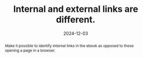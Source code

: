 ---
title: Internal and external links are different.
detail: Internal and external links are different.
abstract: Make it possible to identify internal links in the ebook as opposed to those opening a page in a browser.
categories:
  - Links
agrege: O4137-E045
opquast: 4 137
indiceebook: "45"
description: Rule 045
before: "044"
weight: "045"
after: "046"
actif: "1"
layout: rules
date: 2024-12-03
tags:
  - Usability
  - Trust
  - utilisabilité
objectif:
  - Facilitate repeating external links
  - Notify if we're going to leave the current page or read app
Meo:
  - "As the case happens, add “external link” information&nbsp;: in the link label and / or; via a CSS icon associated with the external link."
Controle:
  - "On each page containing hyperlinks, make sure that internal and external links are differenced by means of a text mention or an icoene. "
epubcheck: null
ace: null
humancheck: true
ReadiumGoToolkit: null
Source:
  - Opquast
Referentiel:
  - ""
steps:
  - Design
  - Development
  - Crafting
---